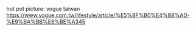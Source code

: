 
hot pot picture:
vogue taiwan
https://www.vogue.com.tw/lifestyle/article/%E5%8F%B0%E4%B8%AD-%E9%BA%BB%E8%BE%A345